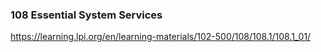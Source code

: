 ### 108 Essential System Services

https://learning.lpi.org/en/learning-materials/102-500/108/108.1/108.1_01/
